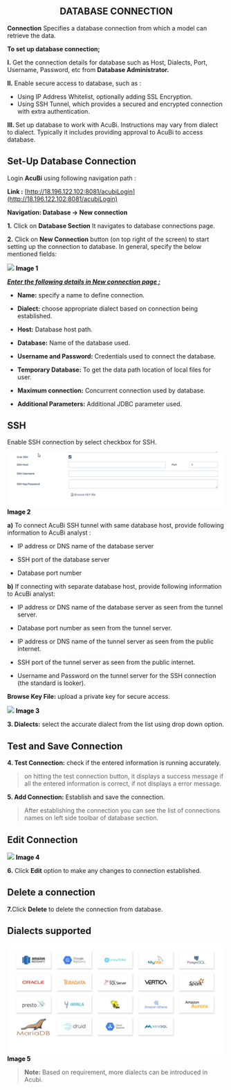 


<center><h2>DATABASE CONNECTION</h2></center>

<b>Connection</b> Specifies a database connection from which a model can retrieve the data.
   
 <b>To set up database connection;</b>
    
<b>I.</b>  Get the connection details for database such as Host, Dialects, Port, Username, Password, etc from <b>Database Administrator.</b>

<b>II.</b> Enable secure access to database, such as :
  - Using  IP Address Whitelist, optionally adding SSL Encryption.
  - Using SSH Tunnel, which provides a secured and encrypted connection with extra authentication.
  
<b> III. </b> Set up database to work with AcuBi. Instructions may vary from dialect to dialect. Typically it includes providing approval to AcuBi to access database.

 ## Set-Up Database Connection

 Login <b>AcuBi</b> using following navigation path :

<b>Link :</b>  [http://18.196.122.102:8081/acubiLogin](http://18.196.122.102:8081/acubiLogin)

<b>Navigation: Database → New connection</b>

 <b>1.</b> Click on <b>Database Section</b> It navigates to database connections page.

 <b>2.</b> Click on <b>New Connection</b> button  (on top right of the screen) to start setting up the connection to database. In general, specify the below mentioned fields:
  
 ![
](https://raw.githubusercontent.com/sv18042016/fp1/b9756e1483bd0d90240ab79291ca14627ae39368/images/New_version5/TD_Database_Connection_image1.png)
 <b><font color = "Black" >Image 1</font></b>

<b><i><u>Enter the following details in New connection page ;</u></i></b>

-  <b>Name:</b> specify a name to define connection.
 
- <b>Dialect:</b> choose appropriate dialect based on  connection being established. 
 
- <b>Host:</b>  Database host path.

- <b>Database:</b> Name of the database used.

- <b>Username and Password:</b> Credentials used to connect the database.

- <b>Temporary Database:</b>  To get the data path location of local files for user.

- <b>Maximum connection:</b> Concurrent connection used by  database.

- <b>Additional Parameters:</B> Additional JDBC parameter used.

## SSH 

Enable SSH connection by select checkbox for SSH.

![enter image description here](https://raw.githubusercontent.com/sv18042016/fp1/ae5840d5f43f11702ee7a826f1a77aaed42ba463/images/New_version5/TD_Database_Connection_image4.png)
 <b><font color = "Black" >Image 2</font></b>

<b>a)</b> To connect AcuBi SSH tunnel with same database host, provide following information to AcuBi analyst :
 
- IP address or DNS name of the database server

- SSH port of the database server
 
- Database port number
  
<b>b)</b> If connecting with separate database host, provide following information to AcuBi analyst:
  
- IP address or DNS name of the database server as seen from the tunnel server.
  
- Database port number as seen from the tunnel server.

- IP address or DNS name of the tunnel server as seen from the public internet.

- SSH port of the tunnel server as seen from the public internet.

- Username and Password on the tunnel server for the SSH connection (the standard is looker).
  
<b>Browse Key File:</b> upload a private key for secure access.

  ![
](https://raw.githubusercontent.com/sv18042016/fp1/6098c6fb2f28bc21db1e3fe579d670fd7ff80452/images/New_version5/TD_Database_Connection_image2.png)
<b><font color = "Black" >Image 3</font></b>

<b>3. Dialects:</b> select the accurate dialect from the list using drop down option.

## Test and Save Connection

<b>4. Test Connection:</b> check if the entered information is running accurately.

> on hitting the test connection button, it displays a success message if all the entered information is correct, if not displays a error message. 

<b>5. Add Connection:</b> Establish and save the connection.

>After establishing the connection you can see the list of connections names on left side toolbar of database section.

## Edit Connection

![
](https://raw.githubusercontent.com/sv18042016/fp1/bb8fa15c4665b7b50dbfaa9191605b04a70bfdf0/images/New_version5/TD_Database_Connection_image3.png)
<b><font color = "Black" >Image 4</font></b>

   <b>6.</b> Click <b>Edit</b> option to make any changes to connection established.
   
## Delete a connection

<b>7.</b>Click <b> Delete</b>  to delete the connection from database.

##  Dialects supported

![enter image description here](https://raw.githubusercontent.com/sv18042016/fp1/3bbaa9982fbbf193443bb882f359d2b1cf683390/images/dialects.png)	
  <b><font color = "Black" >Image 5</font></b>

><b> Note:</b> Based on requirement, more dialects can be introduced in Acubi.

<!--stackedit_data:
eyJoaXN0b3J5IjpbLTE2Nzk4ODYzNTYsMjEzODQ1ODU0NiwtMT
M2MjQxMTU5LDY0ODAwMjQ1NCw3MDUwNDQ5NjEsMzk1NTk3MTIz
LDE2Mjk3Nzc5NTQsMTIwOTIyOTkyMiwtMTYwNDYwMTY5NCwxMD
I3MjAzODkxLC01NTQyNTgwNzMsLTE2MDQ1Nzg1ODAsLTU3NDAx
ODQ3MSwtMTkyMTcxMzc5MSwtMTg3ODg2OTIyMywtMTQ0NzU1MT
U2NSwtOTQ0NTY1MDMwLDIxMTMyOTA5NTksLTExOTAyNTExMTMs
MzM2OTY1NjUzXX0=
-->
